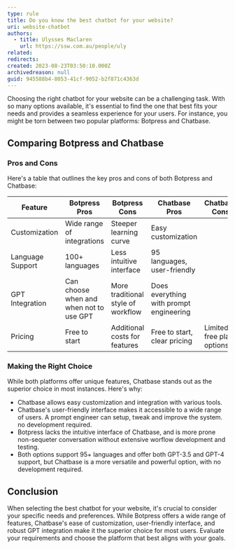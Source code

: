 ```yaml
---
type: rule
title: Do you know the best chatbot for your website?
uri: website-chatbot
authors:
  - title: Ulysses Maclaren
    url: https://ssw.com.au/people/uly
related:
redirects:
created: 2023-08-23T03:50:10.000Z
archivedreason: null
guid: 945588b4-8053-41cf-9052-b2f871c4363d
---
```


Choosing the right chatbot for your website can be a challenging task. With so many options available, it's essential to find the one that best fits your needs and provides a seamless experience for your users. For instance, you might be torn between two popular platforms: Botpress and Chatbase. 

<!--endintro-->

## Comparing Botpress and Chatbase

### Pros and Cons

Here's a table that outlines the key pros and cons of both Botpress and Chatbase:

<!--endintro-->

| Feature          | Botpress Pros                  | Botpress Cons                  | Chatbase Pros                  | Chatbase Cons                  |
|------------------|--------------------------------|--------------------------------|--------------------------------|--------------------------------|
| Customization    | Wide range of integrations     | Steeper learning curve         | Easy customization             |     |
| Language Support | 100+ languages                 | Less intuitive interface       | 95 languages, user-friendly    |                                |
| GPT Integration  | Can choose when and when not to use GPT          | More traditional style of workflow | Does everything with prompt engineering|                           |
| Pricing          | Free to start                  | Additional costs for features  | Free to start, clear pricing   | Limited free plan options              |

### Making the Right Choice

While both platforms offer unique features, Chatbase stands out as the superior choice in most instances. Here's why:

* Chatbase allows easy customization and integration with various tools.
* Chatbase's user-friendly interface makes it accessible to a wide range of users. A prompt engineer can setup, tweak and improve the system. no development required.
* Botpress lacks the intuitive interface of Chatbase, and is more prone non-sequeter conversation without extensive worflow development and testing.
* Both options support 95+ languages and offer both GPT-3.5 and GPT-4 support, but Chatbase is a more versatile and powerful option, with no development required.

## Conclusion

When selecting the best chatbot for your website, it's crucial to consider your specific needs and preferences. While Botpress offers a wide range of features, Chatbase's ease of customization, user-friendly interface, and robust GPT integration make it the superior choice for most users. Evaluate your requirements and choose the platform that best aligns with your goals.
